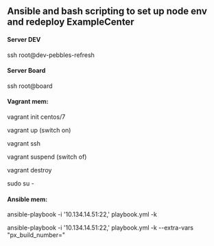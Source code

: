 ## Ansible and bash scripting to set up node env and redeploy ExampleCenter

#### Server DEV
ssh root@dev-pebbles-refresh
#### Server Board
ssh root@board

#### Vagrant mem:
vagrant init centos/7

vagrant up (switch on)

vagrant ssh

vagrant suspend  (switch of)

vagrant destroy

sudo su -
#### Ansible mem:
ansible-playbook -i '10.134.14.51:22,' playbook.yml -k

ansible-playbook -i '10.134.14.51:22,' playbook.yml -k --extra-vars "px_build_number="